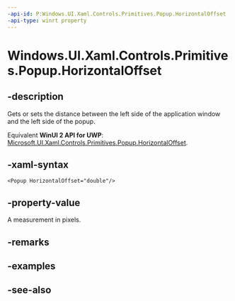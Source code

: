 ```yaml
---
-api-id: P:Windows.UI.Xaml.Controls.Primitives.Popup.HorizontalOffset
-api-type: winrt property
---
```


<!-- Property syntax
public double HorizontalOffset { get;  set; }
-->

# Windows.UI.Xaml.Controls.Primitives.Popup.HorizontalOffset

## -description
Gets or sets the distance between the left side of the application window and the left side of the popup. 

Equivalent **WinUI 2 API for UWP**: [Microsoft.UI.Xaml.Controls.Primitives.Popup.HorizontalOffset](/windows/winui/api/microsoft.ui.xaml.controls.primitives.popup.horizontaloffset).

## -xaml-syntax
```xaml
<Popup HorizontalOffset="double"/>
```


## -property-value
A measurement in pixels.

## -remarks

## -examples

## -see-also
